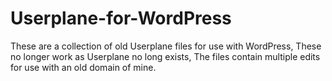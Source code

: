 # Userplane-for-WordPress
These are a collection of old Userplane files for use with WordPress, These no longer work as Userplane no long exists, The files contain multiple edits for use with an old domain of mine.
